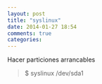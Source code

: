 ```yaml
---
layout: post
title: "syslinux"
date: 2014-01-27 18:54
comments: true
categories: 
---
```

Hacer particiones arrancables

>$ syslinux /dev/sda1

